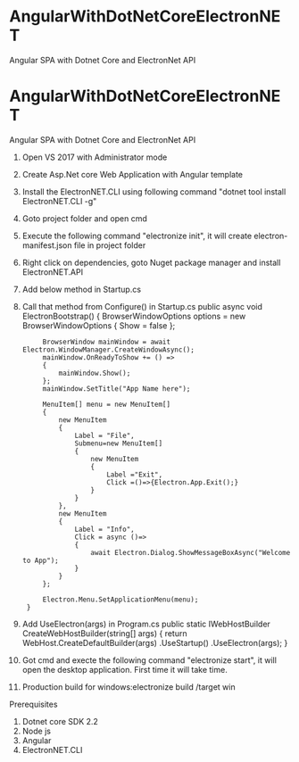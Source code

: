 # AngularWithDotNetCoreElectronNET
Angular SPA with Dotnet Core and ElectronNet API
# AngularWithDotNetCoreElectronNET
Angular SPA with Dotnet Core and ElectronNet API

1. Open VS 2017 with Administrator mode
2. Create Asp.Net core Web Application with Angular template
3. Install the ElectronNET.CLI using following command "dotnet tool install ElectronNET.CLI -g"
4. Goto project folder and open cmd 
5. Execute the following command "electronize init", it will create electron-manifest.json file in project folder
6. Right click on dependencies, goto Nuget package manager and install ElectronNET.API
7. Add below method in Startup.cs
8. Call that method from Configure() in Startup.cs
	public async void ElectronBootstrap()
        {
            BrowserWindowOptions options = new BrowserWindowOptions
            {
                Show = false
            };

            BrowserWindow mainWindow = await Electron.WindowManager.CreateWindowAsync();
            mainWindow.OnReadyToShow += () =>
            {
                mainWindow.Show();
            };
            mainWindow.SetTitle("App Name here");

            MenuItem[] menu = new MenuItem[]
            {
                new MenuItem
                {
                    Label = "File",
                    Submenu=new MenuItem[]
                    {
                        new MenuItem
                        {
                            Label ="Exit",
                            Click =()=>{Electron.App.Exit();}
                        }
                    }
                },
                new MenuItem
                {
                    Label = "Info",
                    Click = async ()=>
                    {
                        await Electron.Dialog.ShowMessageBoxAsync("Welcome to App");
                    }
                }
            };

            Electron.Menu.SetApplicationMenu(menu);
        }
9. Add UseElectron(args) in Program.cs
		public static IWebHostBuilder CreateWebHostBuilder(string[] args)
        {
            return WebHost.CreateDefaultBuilder(args)
                .UseStartup<Startup>()
                .UseElectron(args);
        }
10. Got cmd and execte the following command "electronize start", it will open the desktop application. First time it will take time.


11. Production build for windows:electronize build /target win

Prerequisites
1. Dotnet core SDK 2.2
2. Node js
3. Angular
4. ElectronNET.CLI
